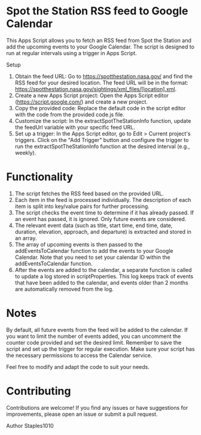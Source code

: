 # Spot the Station RSS feed to Google Calendar

This Apps Script allows you to fetch an RSS feed from Spot the Station and add the upcoming events to your Google Calendar. The script is designed to run at regular intervals using a trigger in Apps Script.

Setup

1. Obtain the feed URL: Go to https://spotthestation.nasa.gov/ and find the RSS feed for your desired location. The feed URL will be in the format: https://spotthestation.nasa.gov/sightings/xml_files/[location].xml.
2. Create a new Apps Script project: Open the Apps Script editor (https://script.google.com/) and create a new project.
3. Copy the provided code: Replace the default code in the script editor with the code from the provided code.js file.
4. Customize the script: In the extractSpotTheStationInfo function, update the feedUrl variable with your specific feed URL.
5. Set up a trigger: In the Apps Script editor, go to Edit > Current project's triggers. Click on the "Add Trigger" button and configure the trigger to run the extractSpotTheStationInfo function at the desired interval (e.g., weekly).

# Functionality
1. The script fetches the RSS feed based on the provided URL.
2. Each item in the feed is processed individually. The description of each item is split into key/value pairs for further processing.
3. The script checks the event time to determine if it has already passed. If an event has passed, it is ignored. Only future events are considered.
4. The relevant event data (such as title, start time, end time, date, duration, elevation, approach, and departure) is extracted and stored in an array.
5. The array of upcoming events is then passed to the addEventsToCalendar function to add the events to your Google Calendar. Note that you need to set your calendar ID within the addEventsToCalendar function.
6. After the events are added to the calendar, a separate function is called to update a log stored in scriptProperties. This log keeps track of events that have been added to the calendar, and events older than 2 months are automatically removed from the log.

# Notes
By default, all future events from the feed will be added to the calendar. If you want to limit the number of events added, you can uncomment the counter code provided and set the desired limit.
Remember to save the script and set up the trigger for regular execution.
Make sure your script has the necessary permissions to access the Calendar service.

Feel free to modify and adapt the code to suit your needs.

# Contributing
Contributions are welcome! If you find any issues or have suggestions for improvements, please open an issue or submit a pull request.

Author
Staples1010
